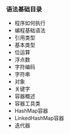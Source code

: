 ### 语法基础目录
- 程序如何执行
- 编程基础语法
- 引用类型
- 基本类型
- 位运算
- 浮点数
- 字符编码
- 字符串
- 对象
- 关键字
- 容器概述
- 容器工具类
- HashMap容器
- LinkedHashMap容器
- 迭代器

### 






